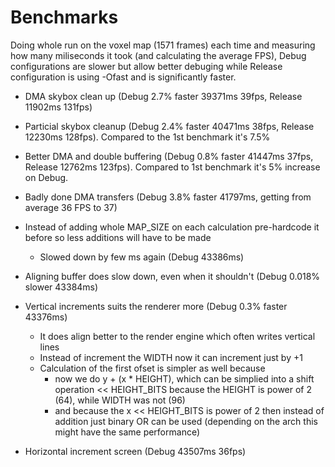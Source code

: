 # Benchmarks

Doing whole run on the voxel map (1571 frames) each time and measuring how many miliseconds it took (and calculating the average FPS), Debug configurations are slower but allow better debuging while Release configuration is using -Ofast and is significantly faster.

- DMA skybox clean up (Debug 2.7% faster 39371ms 39fps, Release 11902ms 131fps)

- Particial skybox cleanup (Debug 2.4% faster 40471ms 38fps, Release 12230ms 128fps). Compared to the 1st benchmark it's 7.5% 

- Better DMA and double buffering (Debug 0.8% faster 41447ms 37fps, Release 12762ms 123fps).  Compared to 1st benchmark it's 5% increase on Debug.

- Badly done DMA transfers (Debug 3.8% faster 41797ms, getting from average 36 FPS to 37)

- Instead of adding whole MAP_SIZE on each calculation pre-hardcode it before so less additions will have to be made
  - Slowed down by few ms again (Debug 43386ms) 

- Aligning buffer does slow down, even when it shouldn't (Debug 0.018% slower 43384ms) 

- Vertical increments suits the renderer more (Debug 0.3% faster 43376ms)
  - It does align better to the render engine which often writes vertical lines
  - Instead of increment the WIDTH now it can increment just by +1
  - Calculation of the first ofset is simpler as well because 
    - now we do y + (x * HEIGHT), which can be simplied into a shift operation << HEIGHT_BITS because the HEIGHT is power of 2 (64), while WIDTH was not (96)
    - and because the x << HEIGHT_BITS is power of 2 then instead of addition just binary OR can be used (depending on the arch this might have the same performance)
    
- Horizontal increment screen (Debug 43507ms 36fps)
 